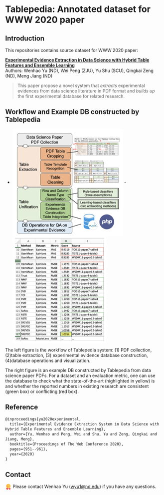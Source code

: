 # Tablepedia: Annotated dataset for WWW 2020 paper 

## Introduction 
This repositories contains source dataset for WWW 2020 paper:

**[Experimental Evidence Extraction in Data Science with Hybrid Table Features and Ensemble Learning](https://wyu97.github.io/papers/C2_WWW_2020.pdf)** <br>
Authors: Wenhao Yu (ND), Wei Peng (ZJU), Yu Shu (SCU), Qingkai Zeng (ND), Meng Jiang (ND)

> This paper propose a novel system that _extracts_ experimental evidences from data science literature in PDF format and _builds up_ the first experimental database for related research.


## Workflow and Example DB constructed by Tablepedia

- <img src="img/workflow.png" width="354" align=center>  - <img src="img/example.png" width="300" align=center> 
  
The left figure is the workflow of Tablepedia system: (1) PDF collection, (2)table extraction, (3) experimental evidence database construction, (4)database operations and visualization.

The right figure is an example DB constructed by Tablepedia from data science paper PDFs. For a dataset and an evaluation metric, one can use the database to check what the state-of-the-art (highlighted in yellow) is and whether the reported numbers in existing research are consistent (green box) or conflicting (red box).

## Reference
```
@inproceedings{yu2020experimental,
  title={Experimental Evidence Extraction System in Data Science with Hybrid Table Features and Ensemble Learning},
  author={Yu, Wenhao and Peng, Wei and Shu, Yu and Zeng, Qingkai and Jiang, Meng},
  booktitle={Proceedings of The Web Conference 2020},
  pages={951--961},
  year={2020}
}
```


## Contact
<img src="img/ack.png" width="20" align=center> Please contact Wenhao Yu (wyu1@nd.edu) if you have any questions.